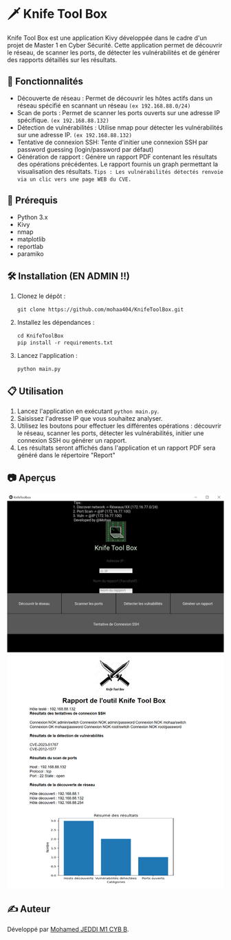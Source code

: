 # 🗡️ Knife Tool Box

Knife Tool Box est une application Kivy développée dans le cadre d'un projet de Master 1 en Cyber Sécurité. Cette application permet de découvrir le réseau, de scanner les ports, de détecter les vulnérabilités et de générer des rapports détaillés sur les résultats.

## 🚀 Fonctionnalités

- Découverte de réseau : Permet de découvrir les hôtes actifs dans un réseau spécifié en scannant un réseau `(ex 192.168.88.0/24)`
- Scan de ports : Permet de scanner les ports ouverts sur une adresse IP spécifique. `(ex 192.168.88.132)`
- Détection de vulnérabilités : Utilise nmap pour détecter les vulnérabilités sur une adresse IP. `(ex 192.168.88.132)`
- Tentative de connexion SSH: Tente d'initier une connexion SSH par password guessing (login/password par défaut)
- Génération de rapport : Génère un rapport PDF contenant les résultats des opérations précédentes. Le rapport fournis un graph permettant la visualisation des résultats. `Tips : Les vulnérabilités détectés renvoie via un clic vers une page WEB du CVE.`

## 🔧 Prérequis

- Python 3.x
- Kivy
- nmap
- matplotlib
- reportlab
- paramiko

## 🛠️ Installation (EN ADMIN !!)

1. Clonez le dépôt :

    ```
    git clone https://github.com/mohaa404/KnifeToolBox.git
    ```

2. Installez les dépendances :

    ```
    cd KnifeToolBox
    pip install -r requirements.txt
    ```

3. Lancez l'application :

    ```
    python main.py
    ```

## 📋 Utilisation

1. Lancez l'application en exécutant `python main.py`.
2. Saisissez l'adresse IP que vous souhaitez analyser.
3. Utilisez les boutons pour effectuer les différentes opérations : découvrir le réseau, scanner les ports, détecter les vulnérabilités, initier une connexion SSH ou générer un rapport.
4. Les résultats seront affichés dans l'application et un rapport PDF sera généré dans le répertoire "Report"

## 📷 Aperçus 

![app](screens/KnifeToolBox1.png "App")
![report](screens/Report.png "Report")

## ✍️ Auteur

Développé par [Mohamed JEDDI M1 CYB B](https://github.com/mohaa404).

